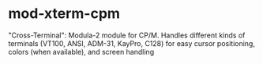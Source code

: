 # mod-xterm-cpm
"Cross-Terminal": Modula-2 module for CP/M. Handles different kinds of terminals (VT100, ANSI, ADM-31, KayPro, C128) for easy cursor positioning, colors (when available), and screen handling
